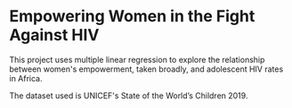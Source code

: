 # Empowering Women in the Fight Against HIV

This project uses multiple linear regression to explore the relationship between women's empowerment, taken broadly, and adolescent HIV rates in Africa.

The dataset used is UNICEF's State of the World’s Children 2019.
